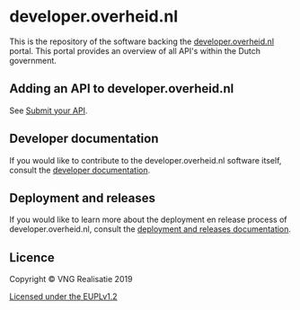# developer.overheid.nl
This is the repository of the software backing the [developer.overheid.nl](https://developer.overheid.nl) portal. This portal provides an overview of all API's within the Dutch government.

## Adding an API to developer.overheid.nl
See [Submit your API](https://don.commonground.nl/submit-api).

## Developer documentation
If you would like to contribute to the developer.overheid.nl software itself, consult the [developer documentation](./docs/developer.md).

## Deployment and releases
If you would like to learn more about the deployment en release process of developer.overheid.nl, consult the [deployment and releases documentation](./docs/deployment-releases.md).

## Licence
Copyright © VNG Realisatie 2019

[Licensed under the EUPLv1.2](LICENCE.md)

